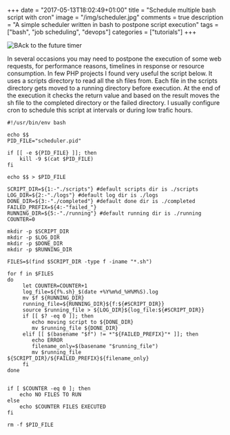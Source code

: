 +++
date = "2017-05-13T18:02:49+01:00"
title = "Schedule multiple bash script with cron"
image = "/img/scheduler.jpg"
comments = true
description = "A simple scheduler written in bash to postpone script execution"
tags = ["bash", "job scheduling", "devops"]
categories = ["tutorials"]
+++


![BAck to the future timer](/img/scheduler.jpg)

In several occasions you may need to postpone the execution of some web requests, for performance reasons, timelines in response or resource consumption. In few PHP projects I found very useful the script below. It uses a scripts directory to read all the sh files from. Each file in the scripts directory gets moved to a running directory before execution. At the end of the execution it checks the return value and based on the result moves the sh file to the completed directory or the failed directory. I usually configure cron to schedule this script at intervals or during low trafic hours.

<pre>
<code class="language-bash">#!/usr/bin/env bash                                                                                                                                                                                                          

echo $$
PID_FILE="scheduler.pid"

if [[ -e ${PID_FILE} ]]; then
    kill -9 $(cat $PID_FILE)
fi

echo $$ > $PID_FILE

SCRIPT_DIR=${1:-"./scripts"} #default scripts dir is ./scripts                                                                                                                                                               
LOG_DIR=${2:-"./logs"} #default log dir is ./logs                                                                                                                                                                            
DONE_DIR=${3:-"./completed"} #default done dir is ./completed                                                                                                                                                                
FAILED_PREFIX=${4:-"failed_"}
RUNNING_DIR=${5:-"./running"} #default running dir is ./running
COUNTER=0

mkdir -p $SCRIPT_DIR
mkdir -p $LOG_DIR
mkdir -p $DONE_DIR
mkdir -p $RUNNING_DIR

FILES=$(find $SCRIPT_DIR -type f -iname "*.sh")

for f in $FILES
do
     let COUNTER=COUNTER+1
     log_file=${f%.sh}_$(date +%Y%m%d_%H%M%S).log
     mv $f ${RUNNING_DIR}
     running_file=${RUNNING_DIR}${f:${#SCRIPT_DIR}}
     source $running_file > ${LOG_DIR}${log_file:${#SCRIPT_DIR}}
     if [[ $? -eq 0 ]]; then
        echo moving script to ${DONE_DIR}
        mv $running_file ${DONE_DIR}
     elif [[ $(basename "$f") != *"${FAILED_PREFIX}"* ]]; then
        echo ERROR
        filename_only=$(basename "$running_file")
        mv $running_file ${SCRIPT_DIR}/${FAILED_PREFIX}${filename_only}
     fi
done


if [ $COUNTER -eq 0 ]; then
    echo NO FILES TO RUN
else
    echo $COUNTER FILES EXECUTED
fi

rm -f $PID_FILE</code>
</pre>


